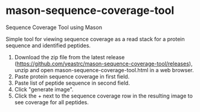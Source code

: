 # mason-sequence-coverage-tool
Sequence Coverage Tool using Mason

Simple tool for viewing sequence coverage as a read stack for a protein sequence and identified peptides.

1. Download the zip file from the latest release (https://github.com/yeastrc/mason-sequence-coverage-tool/releases), unzip and open mason-sequence-coverage-tool.html in a web browser.
2. Paste protein sequence coverage in first field.
3. Paste list of peptide sequence in second field.
4. Click "generate image".
5. Click the + next to the sequence coverage row in the resulting image to see coverage for all peptides.
